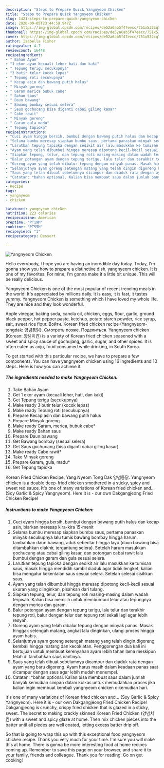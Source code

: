 ```yaml
---
description: "Steps to Prepare Quick Yangnyeom Chicken"
title: "Steps to Prepare Quick Yangnyeom Chicken"
slug: 1421-steps-to-prepare-quick-yangnyeom-chicken
date: 2020-09-05T23:44:58.947Z
image: https://img-global.cpcdn.com/recipes/de52a6ab5f47eecc/751x532cq70/yangnyeom-chicken-foto-resep-utama.jpg
thumbnail: https://img-global.cpcdn.com/recipes/de52a6ab5f47eecc/751x532cq70/yangnyeom-chicken-foto-resep-utama.jpg
cover: https://img-global.cpcdn.com/recipes/de52a6ab5f47eecc/751x532cq70/yangnyeom-chicken-foto-resep-utama.jpg
author: Isabella Fisher
ratingvalue: 4.7
reviewcount: 16448
recipeingredient:
- " Bahan Ayam"
- "1 ekor ayam kecuali leher hati dan kaki"
- " Tepung terigu secukupnya"
- "3 butir telur kocok lepas"
- " Tepung roti secukupnya"
- " Kecap asin dan bawang putih halus"
- " Minyak goreng"
- " Garam merica bubuk cabe"
- " Bahan saus"
- " Daun bawang"
- " Bawang bombay sesuai selera"
- " Saus gochucang bisa diganti cabai giling kasar"
- " Cabe rawit"
- " Minyak goreng"
- " Garam gula madu"
- " Tepung tapioka"
recipeinstructions:
- "Cuci ayam hingga bersih, bumbui dengan bawang putih halus dan kecap asin, biarkan meresap kira-kira 15-menit"
- "Selama bumbu meresap siapkan bumbu saus, pertama panaskan minyak secukupnya lalu tumis bawang bombay hingga harum, tambahkan daun bawang, aduk sebentar hingga layu (daun bawang bisa ditambahkan diakhir, tergantung selera). Setelah harum masukkan gochucang atau cabai giling kasar, dan potongan cabai rawit lalu bumbui dengan garam dan gula sesuai selera."
- "Larutkan tepung tapioka dengan sedikit air lalu masukkan ke tumisan saus, masak hingga mendidih sambil diaduk agar tidak lengket, kalian bisa mengatur kekentalan saus sesuai selera. Setelah selesai sisihkan saus."
- "Ayam yang telah dibumbui hingga meresap dipotong kecil-kecil sesuai ukuran yang diinginkan, pisahkan dari tulang."
- "Siapkan tepung, telur, dan tepung roti masing-masing dalam wadah terpisah. Kalian bisa memilih untuk membumbui telur atau tepungnya dengan merica dan garam."
- "Balur potongan ayam dengan tepung terigu, lalu telur dan terakhir tepung roti, balur dengan telur dan tepung roti sekali lagi agar lebih renyah."
- "Goreng ayam yang telah dibalur tepung dengan minyak panas. Masak hinggak setengah matang, angkat lalu dinginkan, ulangi proses hingga ayam habis."
- "Selanjutnya ayam goreng setengah matang yang telah dingin digoreng kembali hingga matang dan kecoklatan. Penggorengan dua kali ini bertujuan untuk membuat kerenyahan ayam lebih tahan lama meskipun telah di tambahkan saus nantinya."
- "Saus yang telah dibuat sebelumnya dicampur dan diaduk rata dengan ayam yang baru digoreng. Ayam harus masih dalam keadaan panas saat dicampur dengan saus agar lebih mudah menempel."
- "Catatan: *bahan optional. Kalian bisa membuat saus dalam jumlah banyak kemudian simpan dalam kulkas untuk memudahkan proses jika kalian ingin membuat kembali yangnyeom chicken dikemudian hari."
categories:
- Recipe
tags:
- yangnyeom
- chicken

katakunci: yangnyeom chicken 
nutrition: 223 calories
recipecuisine: American
preptime: "PT19M"
cooktime: "PT55M"
recipeyield: "1"
recipecategory: Dessert

---
```



![Yangnyeom Chicken](https://img-global.cpcdn.com/recipes/de52a6ab5f47eecc/751x532cq70/yangnyeom-chicken-foto-resep-utama.jpg)

Hello everybody, I hope you are having an incredible day today. Today, I'm gonna show you how to prepare a distinctive dish, yangnyeom chicken. It is one of my favorites. For mine, I'm gonna make it a little bit unique. This will be really delicious.

Yangnyeom Chicken is one of the most popular of recent trending meals in the world. It's appreciated by millions daily. It is easy, it is fast, it tastes yummy. Yangnyeom Chicken is something which I have loved my whole life. They are nice and they look wonderful.

Apple vinegar, baking soda, canola oil, chicken, eggs, flour, garlic, ground black pepper, hot pepper paste, ketchup, potato starch powder, rice syrup, salt, sweet rice flour. Войти. Korean fried chicken recipe (Yangnyeom-tongdak: 양념통닭). Смотреть позже. Поделиться. Yangnyeom chicken (Korean: 양념치킨) is a variety of Korean fried chicken seasoned with a sweet and spicy sauce of gochujang, garlic, sugar, and other spices. It is often eaten as anju, food consumed while drinking, in South Korea.


To get started with this particular recipe, we have to prepare a few components. You can have yangnyeom chicken using 16 ingredients and 10 steps. Here is how you can achieve it.

<!--inarticleads1-->

##### The ingredients needed to make Yangnyeom Chicken:

1. Take  Bahan Ayam
1. Get 1 ekor ayam (kecuali leher, hati, dan kaki)
1. Get  Tepung terigu (secukupnya)
1. Make ready 3 butir telur (kocok lepas)
1. Make ready  Tepung roti (secukupnya)
1. Prepare  Kecap asin dan bawang putih halus
1. Prepare  Minyak goreng
1. Make ready  Garam, merica, bubuk cabe*
1. Make ready  Bahan saus
1. Prepare  Daun bawang
1. Get  Bawang bombay (sesuai selera)
1. Get  Saus gochucang (bisa diganti cabai giling kasar)
1. Make ready  Cabe rawit*
1. Take  Minyak goreng
1. Prepare  Garam, gula, madu*
1. Get  Tepung tapioka


Korean Fried Chicken Recipe, Yang Nyeom Tong Dak 양념통닭. Yangnyeom chicken is a double deep-fried chicken smothered in a sticky, spicy and sweet red sauce. It&#39;s one of many variations of Korean fried chicken and… (Soy Garlic &amp; Spicy Yangnyeom). Here it is - our own Dakgangjeong Fried Chicken Recipe! 

<!--inarticleads2-->

##### Instructions to make Yangnyeom Chicken:

1. Cuci ayam hingga bersih, bumbui dengan bawang putih halus dan kecap asin, biarkan meresap kira-kira 15-menit
1. Selama bumbu meresap siapkan bumbu saus, pertama panaskan minyak secukupnya lalu tumis bawang bombay hingga harum, tambahkan daun bawang, aduk sebentar hingga layu (daun bawang bisa ditambahkan diakhir, tergantung selera). Setelah harum masukkan gochucang atau cabai giling kasar, dan potongan cabai rawit lalu bumbui dengan garam dan gula sesuai selera.
1. Larutkan tepung tapioka dengan sedikit air lalu masukkan ke tumisan saus, masak hingga mendidih sambil diaduk agar tidak lengket, kalian bisa mengatur kekentalan saus sesuai selera. Setelah selesai sisihkan saus.
1. Ayam yang telah dibumbui hingga meresap dipotong kecil-kecil sesuai ukuran yang diinginkan, pisahkan dari tulang.
1. Siapkan tepung, telur, dan tepung roti masing-masing dalam wadah terpisah. Kalian bisa memilih untuk membumbui telur atau tepungnya dengan merica dan garam.
1. Balur potongan ayam dengan tepung terigu, lalu telur dan terakhir tepung roti, balur dengan telur dan tepung roti sekali lagi agar lebih renyah.
1. Goreng ayam yang telah dibalur tepung dengan minyak panas. Masak hinggak setengah matang, angkat lalu dinginkan, ulangi proses hingga ayam habis.
1. Selanjutnya ayam goreng setengah matang yang telah dingin digoreng kembali hingga matang dan kecoklatan. Penggorengan dua kali ini bertujuan untuk membuat kerenyahan ayam lebih tahan lama meskipun telah di tambahkan saus nantinya.
1. Saus yang telah dibuat sebelumnya dicampur dan diaduk rata dengan ayam yang baru digoreng. Ayam harus masih dalam keadaan panas saat dicampur dengan saus agar lebih mudah menempel.
1. Catatan: *bahan optional. Kalian bisa membuat saus dalam jumlah banyak kemudian simpan dalam kulkas untuk memudahkan proses jika kalian ingin membuat kembali yangnyeom chicken dikemudian hari.


It&#39;s one of many variations of Korean fried chicken and… (Soy Garlic &amp; Spicy Yangnyeom). Here it is - our own Dakgangjeong Fried Chicken Recipe! Dakgangjeong is crunchy, crispy fried chicken that is glazed in a sticky, sweet. The secret to making crackly skinned Korean Fried Chicken (양념치킨) with a sweet and spicy glaze at home. Then mix chicken pieces into the batter until all pieces are well coated, letting excess batter drip off. 

So that is going to wrap this up with this exceptional food yangnyeom chicken recipe. Thank you very much for your time. I'm sure you will make this at home. There is gonna be more interesting food at home recipes coming up. Remember to save this page on your browser, and share it to your family, friends and colleague. Thank you for reading. Go on get cooking!
